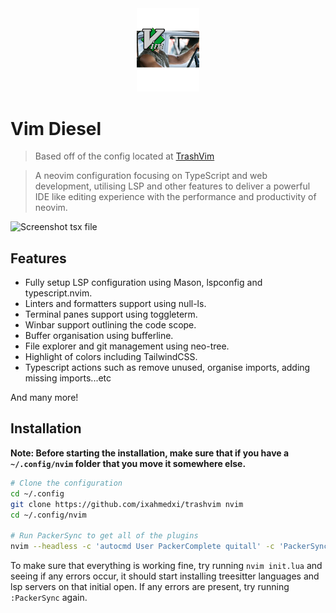 <div align="center">
  <img src="https://raw.githubusercontent.com/chrisbirster/vim-diesel/main/vim-diesel.png" alt="Vim Diesel" width="100px" />
</div>

# Vim Diesel

> Based off of the config located at [TrashVim](https://github.com/ixahmedxi/trashvim)

> A neovim configuration focusing on TypeScript and web development, utilising LSP and other features to deliver a powerful IDE like editing experience with the performance and productivity of neovim.

<img src="https://raw.githubusercontent.com/ixahmedxi/trashvim/main/screenshot.png" alt="Screenshot tsx file" />

## Features

- Fully setup LSP configuration using Mason, lspconfig and typescript.nvim.
- Linters and formatters support using null-ls.
- Terminal panes support using toggleterm.
- Winbar support outlining the code scope.
- Buffer organisation using bufferline.
- File explorer and git management using neo-tree.
- Highlight of colors including TailwindCSS.
- Typescript actions such as remove unused, organise imports, adding missing imports...etc

And many more!

## Installation

**Note: Before starting the installation, make sure that if you have a `~/.config/nvim` folder that you move it somewhere else.**

```bash
# Clone the configuration
cd ~/.config
git clone https://github.com/ixahmedxi/trashvim nvim
cd ~/.config/nvim

# Run PackerSync to get all of the plugins
nvim --headless -c 'autocmd User PackerComplete quitall' -c 'PackerSync'
```

To make sure that everything is working fine, try running `nvim init.lua` and seeing if any errors occur, it should start installing treesitter languages and lsp servers on that initial open. If any errors are present, try running `:PackerSync` again.
